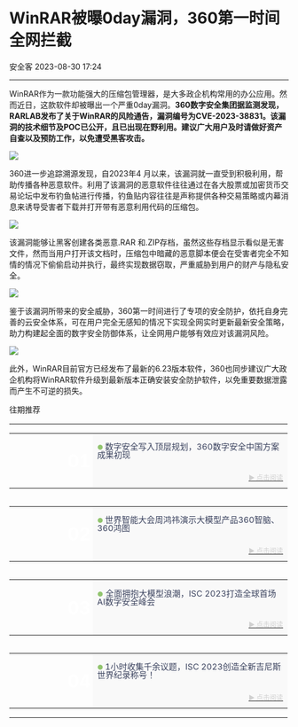 #  WinRAR被曝0day漏洞，360第一时间全网拦截   
 安全客   2023-08-30 17:24  
  
****  
WinRAR作为一款功能强大的压缩包管理器，是大多政企机构常用的办公应用。然而近日，这款软件却被曝出一个严重0day漏洞。**360数字安全集团据监测发现，RARLAB发布了关于WinRAR的风险通告，漏洞编号为CVE-2023-38831。该漏洞的技术细节及POC已公开，且已出现在野利用。建议广大用户及时请做好资产自查以及预防工作，以免遭受黑客攻击。**  
  
  
![](https://mmbiz.qpic.cn/sz_mmbiz_png/pLEuriaaPnU2DZxqeMHRnlWY9s0ibia7ibW3iaqgGVcdgn0l22dn6sUaov8Az4SWTueicZTcVO8MX4px0IEqLoGDgrHA/640?wx_fmt=png "")  
  
  
360进一步追踪溯源发现，自2023年4 月以来，该漏洞就一直受到积极利用，帮助传播各种恶意软件。利用了该漏洞的恶意软件往往通过在各大股票或加密货币交易论坛中发布钓鱼帖进行传播，钓鱼贴内容往往是声称提供各种交易策略或内幕消息来诱导受害者下载并打开带有恶意利用代码的压缩包。  
  
  
![](https://mmbiz.qpic.cn/sz_mmbiz_png/pLEuriaaPnU2DZxqeMHRnlWY9s0ibia7ibW3qoiaQwbdhKTg9J0rcmwvy9rc9f9oAVhCX4icwh34mD8PkQfhy03s3DHA/640?wx_fmt=png "")  
  
  
  
该漏洞能够让黑客创建各类恶意.RAR 和.ZIP存档，虽然这些存档显示看似是无害文件，然而当用户打开该文档时，压缩包中暗藏的恶意脚本便会在受害者完全不知情的情况下偷偷启动并执行，最终实现数据窃取，严重威胁到用户的财产与隐私安全。  
  
  
![](https://mmbiz.qpic.cn/sz_mmbiz_png/pLEuriaaPnU2DZxqeMHRnlWY9s0ibia7ibW3HbuhaL3c80Etc6hPVvh57p17TUvhicaXBia1PqRONlGD4oLhdIklicjeQ/640?wx_fmt=png "")  
  
  
鉴于该漏洞所带来的安全威胁，360第一时间进行了专项的安全防护，依托自身完善的云安全体系，可在用户完全无感知的情况下实现全网实时更新最新安全策略，助力构建起全面的数字安全防御体系，让全网用户能够有效应对该漏洞风险。  
  
  
![](https://mmbiz.qpic.cn/sz_mmbiz_png/pLEuriaaPnU2DZxqeMHRnlWY9s0ibia7ibW3uQpzcytvQRvLzqRjtdxVibU64ltJE50UFoianNrb69YcBOGJianDFDwxA/640?wx_fmt=png "")  
  
  
  
此外，WinRAR目前官方已经发布了最新的6.23版本软件，360也同步建议广大政企机构将WinRAR软件升级到最新版本正确安装安全防护软件，以免重要数据泄露而产生不可逆的损失。  
  
往期推荐  
  
<table><tbody><tr opera-tn-ra-comp="_$.pages:0.layers:0.comps:3.classicTable1:0" powered-by="xiumi.us"><td colspan="1" rowspan="1" opera-tn-ra-cell="_$.pages:0.layers:0.comps:3.classicTable1:0.td@@0" style="border-width: 0px;border-color: rgb(62, 62, 62) rgb(62, 62, 62) rgb(255, 255, 255);border-style: none;padding: 0px 0px 10px;" width="100.0000%"><section style="min-height: 40px;margin-right: 0%;margin-left: 0%;" powered-by="xiumi.us"><section style="width: 100%;margin-right: auto;margin-bottom: -10px;margin-left: auto;"><table width="100%"><tbody><tr opera-tn-ra-comp="_$.pages:0.layers:0.comps:3.classicTable1:0.td@@0:0.classicTable1:0" powered-by="xiumi.us"><td colspan="1" opera-tn-ra-cell="_$.pages:0.layers:0.comps:3.classicTable1:0.td@@0:0.classicTable1:0.td@@0" rowspan="2" style="border-color: rgb(62, 62, 62);border-style: none;background-position: 13.4798% 0%;background-repeat: no-repeat;background-size: 145.021%;background-attachment: scroll;vertical-align: bottom;background-image: url(&#34;https://mmbiz.qpic.cn/sz_mmbiz_jpg/pLEuriaaPnU0w8DdNBhR3GOLfGtIYJdbicMXQQ5tuILtv1axYClr0ney0TY3LOz1ASOZaY7Goy3ria6GSg2blO8eg/640?wx_fmt=jpeg&#34;);padding: 0px;" width="30.0000%"><section style="margin-right: 0%;margin-bottom: 4px;margin-left: 0%;" powered-by="xiumi.us"><section style="text-align: right;padding-right: 4px;padding-left: 4px;color: rgb(255, 255, 255);font-size: 32px;line-height: 1;"><p><strong>01</strong></p></section></section></td><td colspan="1" rowspan="1" opera-tn-ra-cell="_$.pages:0.layers:0.comps:3.classicTable1:0.td@@0:0.classicTable1:0.td@@1" style="border-color: rgb(62, 62, 62);border-style: none;padding-top: 0px;padding-bottom: 0px;background-color: rgb(249, 249, 249);" width="70.0000%"><section style="margin-top: 10px;margin-right: 0%;margin-left: 0%;" powered-by="xiumi.us"><section style="color: rgb(140, 140, 140);line-height: 1;"><p style="white-space: normal;"><span style="font-size: 12px;color: rgb(145, 196, 110);">● </span><span style="color: rgb(58, 66, 94);font-size: 15px;">数字安全写入顶层规划，360数字安全中国方案成果初现</span></p></section></section></td></tr><tr opera-tn-ra-comp="_$.pages:0.layers:0.comps:3.classicTable1:0.td@@0:0.classicTable1:1" powered-by="xiumi.us"><td colspan="1" rowspan="1" opera-tn-ra-cell="_$.pages:0.layers:0.comps:3.classicTable1:0.td@@0:0.classicTable1:1.td@@0" style="border-color: rgb(62, 62, 62);border-style: none;padding-top: 0px;padding-bottom: 0px;background-color: rgb(249, 249, 249);" width="70.0000%"><section style="margin: 10px 0%;" powered-by="xiumi.us"><section style="line-height: 1;color: rgb(140, 140, 140);font-size: 12px;"><p style="text-align: right;white-space: normal;"><a target="_blank" href="http://mp.weixin.qq.com/s?__biz=MzA4MTg0MDQ4Nw==&amp;mid=2247558374&amp;idx=1&amp;sn=4951992c3482c0e6b5a20684f396279d&amp;chksm=9f8d74eea8fafdf809272cc0779bad53bb6c196073932d13b61a8eca5389f46a9350ad694dd2&amp;scene=21#wechat_redirect" textvalue="► 点击阅读" linktype="text" imgurl="" imgdata="null" data-itemshowtype="0" tab="innerlink" data-linktype="2"><span style="color: rgb(208, 208, 208);">► 点击阅读</span></a></p></section></section></td></tr></tbody></table></section></section></td></tr><tr opera-tn-ra-comp="_$.pages:0.layers:0.comps:3.classicTable1:1" powered-by="xiumi.us"><td colspan="1" rowspan="1" opera-tn-ra-cell="_$.pages:0.layers:0.comps:3.classicTable1:1.td@@0" style="border-width: 0px;border-color: rgb(62, 62, 62) rgb(62, 62, 62) rgb(255, 255, 255);border-style: none;padding: 0px 0px 10px;" width="100.0000%"><section style="min-height: 40px;margin-right: 0%;margin-left: 0%;" powered-by="xiumi.us"><section style="width: 100%;margin-right: auto;margin-bottom: -10px;margin-left: auto;"><table width="100%"><tbody><tr opera-tn-ra-comp="_$.pages:0.layers:0.comps:3.classicTable1:1.td@@0:0.classicTable1:0" powered-by="xiumi.us"><td colspan="1" opera-tn-ra-cell="_$.pages:0.layers:0.comps:3.classicTable1:1.td@@0:0.classicTable1:0.td@@0" rowspan="2" style="border-color: rgb(62, 62, 62);border-style: none;background-position: 61.0441% 0%;background-repeat: no-repeat;background-size: 193.751%;background-attachment: scroll;vertical-align: bottom;background-image: url(&#34;https://mmbiz.qpic.cn/sz_mmbiz_png/pLEuriaaPnU0w8DdNBhR3GOLfGtIYJdbicWha6L651QOp6fKacTiaXMhZUC5129KkMSrhJX7bOtzMVO7vTgadhzJg/640?wx_fmt=png&#34;);padding: 0px;" width="30.0000%"><section style="margin-right: 0%;margin-bottom: 4px;margin-left: 0%;" powered-by="xiumi.us"><section style="text-align: right;padding-right: 4px;padding-left: 4px;color: rgb(255, 255, 255);font-size: 32px;line-height: 1;"><p><strong>02</strong></p></section></section></td><td colspan="1" rowspan="1" opera-tn-ra-cell="_$.pages:0.layers:0.comps:3.classicTable1:1.td@@0:0.classicTable1:0.td@@1" style="border-color: rgb(62, 62, 62);border-style: none;padding-top: 0px;padding-bottom: 0px;background-color: rgb(249, 249, 249);" width="70.0000%"><section style="margin-top: 10px;margin-right: 0%;margin-left: 0%;" powered-by="xiumi.us"><section style="color: rgb(140, 140, 140);line-height: 1;"><p style="white-space: normal;"><span style="font-size: 12px;color: rgb(145, 196, 110);">● </span><span style="color: rgb(58, 66, 94);font-size: 15px;">世界智能大会周鸿祎演示大模型产品360智脑、360鸿图</span></p></section></section></td></tr><tr opera-tn-ra-comp="_$.pages:0.layers:0.comps:3.classicTable1:1.td@@0:0.classicTable1:1" powered-by="xiumi.us"><td colspan="1" rowspan="1" opera-tn-ra-cell="_$.pages:0.layers:0.comps:3.classicTable1:1.td@@0:0.classicTable1:1.td@@0" style="border-color: rgb(62, 62, 62);border-style: none;padding-top: 0px;padding-bottom: 0px;background-color: rgb(249, 249, 249);" width="70.0000%"><section style="margin: 10px 0%;" powered-by="xiumi.us"><section style="line-height: 1;color: rgb(140, 140, 140);font-size: 12px;"><p style="text-align: right;white-space: normal;"><a target="_blank" href="http://mp.weixin.qq.com/s?__biz=MzA4MTg0MDQ4Nw==&amp;mid=2247560449&amp;idx=1&amp;sn=e69723133752e19c87332ff728996fa7&amp;chksm=9f8d7d09a8faf41f4896de92a2ee4bc5fb8ebe4bbbdd0817c79f3fb509b456d6f99ab13cd852&amp;scene=21#wechat_redirect" textvalue="► 点击阅读" linktype="text" imgurl="" imgdata="null" data-itemshowtype="0" tab="innerlink" data-linktype="2"><span style="color: rgb(208, 208, 208);">► 点击阅读</span></a></p></section></section></td></tr></tbody></table></section></section></td></tr><tr opera-tn-ra-comp="_$.pages:0.layers:0.comps:3.classicTable1:2" powered-by="xiumi.us"><td colspan="1" rowspan="1" opera-tn-ra-cell="_$.pages:0.layers:0.comps:3.classicTable1:2.td@@0" style="border-width: 0px;border-color: rgb(62, 62, 62) rgb(62, 62, 62) rgb(255, 255, 255);border-style: none;padding: 0px 0px 10px;" width="100.0000%"><section style="min-height: 40px;margin-right: 0%;margin-left: 0%;" powered-by="xiumi.us"><section style="width: 100%;margin-right: auto;margin-bottom: -10px;margin-left: auto;"><table width="100%"><tbody><tr opera-tn-ra-comp="_$.pages:0.layers:0.comps:3.classicTable1:2.td@@0:0.classicTable1:0" powered-by="xiumi.us"><td colspan="1" opera-tn-ra-cell="_$.pages:0.layers:0.comps:3.classicTable1:2.td@@0:0.classicTable1:0.td@@0" rowspan="2" style="border-color: rgb(62, 62, 62);border-style: none;background-position: 49.3699% 0%;background-repeat: no-repeat;background-size: 184.62%;background-attachment: scroll;vertical-align: bottom;background-image: url(&#34;https://mmbiz.qpic.cn/sz_mmbiz_png/pLEuriaaPnU0w8DdNBhR3GOLfGtIYJdbicUq6nYNiasRC1tkAvMon4IvBf1KLuNjCw7EcUicRTG8pMowX2XjRkSuAA/640?wx_fmt=png&#34;);padding: 0px;" width="30.0000%"><section style="margin-right: 0%;margin-bottom: 4px;margin-left: 0%;" powered-by="xiumi.us"><section style="text-align: right;padding-right: 4px;padding-left: 4px;color: rgb(255, 255, 255);font-size: 32px;line-height: 1;"><p><strong>03</strong></p></section></section></td><td colspan="1" rowspan="1" opera-tn-ra-cell="_$.pages:0.layers:0.comps:3.classicTable1:2.td@@0:0.classicTable1:0.td@@1" style="border-color: rgb(62, 62, 62);border-style: none;padding-top: 0px;padding-bottom: 0px;background-color: rgb(249, 249, 249);" width="70.0000%"><section style="margin-top: 10px;margin-right: 0%;margin-left: 0%;" powered-by="xiumi.us"><section style="color: rgb(140, 140, 140);line-height: 1;"><p style="white-space: normal;"><span style="font-size: 12px;color: rgb(145, 196, 110);">●</span><span style="color: rgb(202, 29, 24);"> </span><span style="color: rgb(58, 66, 94);font-size: 15px;">全面拥抱大模型浪潮，ISC 2023打造全球首场AI数字安全峰会</span></p></section></section></td></tr><tr opera-tn-ra-comp="_$.pages:0.layers:0.comps:3.classicTable1:2.td@@0:0.classicTable1:1" powered-by="xiumi.us"><td colspan="1" rowspan="1" opera-tn-ra-cell="_$.pages:0.layers:0.comps:3.classicTable1:2.td@@0:0.classicTable1:1.td@@0" style="border-color: rgb(62, 62, 62);border-style: none;padding-top: 0px;padding-bottom: 0px;background-color: rgb(249, 249, 249);" width="70.0000%"><section style="margin: 10px 0%;" powered-by="xiumi.us"><section style="line-height: 1;color: rgb(140, 140, 140);font-size: 12px;"><p style="text-align: right;white-space: normal;"><a target="_blank" href="http://mp.weixin.qq.com/s?__biz=MzA4MTg0MDQ4Nw==&amp;mid=2247562062&amp;idx=1&amp;sn=59b1163af32af4b338b3c489c68eda69&amp;chksm=9f8d6346a8faea502606e133603eb47b37ebc9d8f72f9a9d768c107a35bd784e178461852827&amp;scene=21#wechat_redirect" textvalue="► 点击阅读" linktype="text" imgurl="" imgdata="null" data-itemshowtype="0" tab="innerlink" data-linktype="2"><span style="color: rgb(208, 208, 208);">► 点击阅读</span></a></p></section></section></td></tr></tbody></table></section></section></td></tr><tr opera-tn-ra-comp="_$.pages:0.layers:0.comps:3.classicTable1:3" powered-by="xiumi.us"><td colspan="1" rowspan="1" opera-tn-ra-cell="_$.pages:0.layers:0.comps:3.classicTable1:3.td@@0" style="border-width: 0px;border-color: rgb(62, 62, 62) rgb(62, 62, 62) rgb(255, 255, 255);border-style: none;padding: 0px 0px 10px;" width="100.0000%"><section style="min-height: 40px;margin-right: 0%;margin-left: 0%;" powered-by="xiumi.us"><section style="width: 100%;margin-right: auto;margin-bottom: -10px;margin-left: auto;"><table width="100%"><tbody><tr opera-tn-ra-comp="_$.pages:0.layers:0.comps:3.classicTable1:3.td@@0:0.classicTable1:0" powered-by="xiumi.us"><td colspan="1" opera-tn-ra-cell="_$.pages:0.layers:0.comps:3.classicTable1:3.td@@0:0.classicTable1:0.td@@0" rowspan="2" style="border-color: rgb(62, 62, 62);border-style: none;background-position: 0% 0%;background-repeat: no-repeat;background-size: 100%;background-attachment: scroll;vertical-align: bottom;background-image: url(&#34;https://mmbiz.qpic.cn/sz_mmbiz_jpg/pLEuriaaPnU0w8DdNBhR3GOLfGtIYJdbicRicpsCqj2z2IkrIWaP6LPibw5nnebAICJTYnicYnexoyXPVZsiayicJYnMg/640?wx_fmt=jpeg&#34;);padding: 0px;" width="30.0000%"><section style="margin-right: 0%;margin-bottom: 4px;margin-left: 0%;" powered-by="xiumi.us"><section style="text-align: right;padding-right: 4px;padding-left: 4px;color: rgb(255, 255, 255);font-size: 32px;line-height: 1;"><p><strong>04</strong></p></section></section></td><td colspan="1" rowspan="1" opera-tn-ra-cell="_$.pages:0.layers:0.comps:3.classicTable1:3.td@@0:0.classicTable1:0.td@@1" style="border-color: rgb(62, 62, 62);border-style: none;padding-top: 0px;padding-bottom: 0px;background-color: rgb(249, 249, 249);" width="70.0000%"><section style="margin-top: 10px;margin-right: 0%;margin-left: 0%;" powered-by="xiumi.us"><section style="color: rgb(140, 140, 140);line-height: 1;"><p style="white-space: normal;"><span style="font-size: 12px;color: rgb(145, 196, 110);">● </span><span style="color: rgb(58, 66, 94);font-size: 15px;">1小时收集千余议题，ISC 2023创造全新吉尼斯世界纪录称号！</span></p></section></section></td></tr><tr opera-tn-ra-comp="_$.pages:0.layers:0.comps:3.classicTable1:3.td@@0:0.classicTable1:1" powered-by="xiumi.us"><td colspan="1" rowspan="1" opera-tn-ra-cell="_$.pages:0.layers:0.comps:3.classicTable1:3.td@@0:0.classicTable1:1.td@@0" style="border-color: rgb(62, 62, 62);border-style: none;padding-top: 0px;padding-bottom: 0px;background-color: rgb(249, 249, 249);" width="70.0000%"><section style="margin: 10px 0%;" powered-by="xiumi.us"><section style="line-height: 1;color: rgb(140, 140, 140);font-size: 12px;"><p style="text-align: right;white-space: normal;"><a target="_blank" href="http://mp.weixin.qq.com/s?__biz=MzA4MTg0MDQ4Nw==&amp;mid=2247562044&amp;idx=1&amp;sn=d029a0c9cfdbf78ac0f1453d3aa633d7&amp;chksm=9f8d6334a8faea22b0156b4f313ca477087445d62dec4009d60ed73d86b59b059711c5bee3b1&amp;scene=21#wechat_redirect" textvalue="► 点击阅读" linktype="text" imgurl="" imgdata="null" data-itemshowtype="0" tab="innerlink" data-linktype="2"><span style="color: rgb(208, 208, 208);">► 点击阅读</span></a></p></section></section></td></tr></tbody></table></section></section></td></tr></tbody></table>  
  
